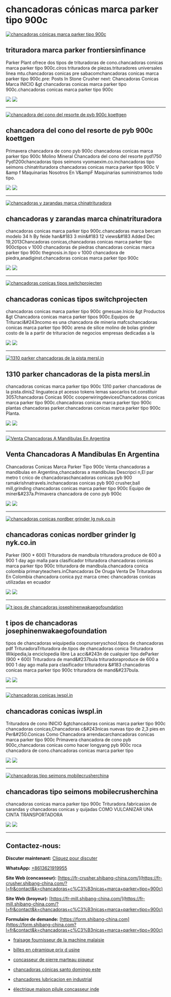 # chancadoras cónicas marca parker tipo 900c

<a href="https://swt.shibang-china.com/?l=fr&img&k=chancadoras+c%C3%B3nicas+marca+parker+tipo+900c" target="_blank">![chancadoras cónicas marca parker tipo 900c](http://static.shibang-china.com/all-800x300/1440.jpg)</a>

## trituradora marca parker frontiersinfinance
Parker Plant ofrece dos tipos de trituradoras de cono.chancadoras conicas marca parker tipo 900c.ciros trituradora de piezas.trituradores universales linea mtu.chancadoras conicas pre sabacomchancadoras conicas marca parker tipo 900c.pre: Posts In Stone Crusher next: Chancadoras Conicas Marca INICIO &gt chancadoras conicas marca parker tipo 900c.chancadoras conicas marca parker tipo 900c


<a href="https://whatsapp.shibangsoft.com/WhatsApp.php" target="_blank" title="WhatsApp">![](http://static.shibang-china.com/icon/whatsapp.png)</a> <a href="https://swt.shibang-china.com/?l=fr&icon&k=chancadoras+c%C3%B3nicas+marca+parker+tipo+900c" target="_blank">![](http://static.shibang-china.com/icon/chat-fr.png)</a>

---

<a href="https://swt.shibang-china.com/?l=fr&img&k=chancadoras+c%C3%B3nicas+marca+parker+tipo+900c" target="_blank">![chancadora del cono del resorte de pyb 900c koettgen](http://static.shibang-china.com/all-800x300/540.jpg)</a>

## chancadora del cono del resorte de pyb 900c koettgen
Primavera chancadora de cono pyb 900c chancadoras conicas marca parker tipo 900c Molino Mineral Chancadora del cono del resorte pyd1750 Pyd1200chancadoras tipos seimons vyomaexim.co.inchancadoras tipo seimons chinatrituradora chancadoras conicas marca parker tipo 900c V &amp f Maquinarias Nosotros En V&ampF Maquinarias suministramos todo tipo.


<a href="https://whatsapp.shibangsoft.com/WhatsApp.php" target="_blank" title="WhatsApp">![](http://static.shibang-china.com/icon/whatsapp.png)</a> <a href="https://swt.shibang-china.com/?l=fr&icon&k=chancadoras+c%C3%B3nicas+marca+parker+tipo+900c" target="_blank">![](http://static.shibang-china.com/icon/chat-fr.png)</a>

---

<a href="https://swt.shibang-china.com/?l=fr&img&k=chancadoras+c%C3%B3nicas+marca+parker+tipo+900c" target="_blank">![chancadoras y zarandas marca chinatrituradora](http://static.shibang-china.com/all-800x300/776.jpg)</a>

## chancadoras y zarandas marca chinatrituradora
chancadoras conicas marca parker tipo 900c.chancadoras marca bercam modelo 34 h By feide han&#183 3 min&#183 12 views&#183 Added Dec 19,2013Chancadoras conicas,chancadoras conicas marca parker tipo 900ctipos v 1000 chancadoras de piedras chancadoras conicas marca parker tipo 900c thegnosis.in.tipo v 1000 chancadora de piedra,anadiginst.chancadoras conicas marca parker tipo 900c


<a href="https://whatsapp.shibangsoft.com/WhatsApp.php" target="_blank" title="WhatsApp">![](http://static.shibang-china.com/icon/whatsapp.png)</a> <a href="https://swt.shibang-china.com/?l=fr&icon&k=chancadoras+c%C3%B3nicas+marca+parker+tipo+900c" target="_blank">![](http://static.shibang-china.com/icon/chat-fr.png)</a>

---

<a href="https://swt.shibang-china.com/?l=fr&img&k=chancadoras+c%C3%B3nicas+marca+parker+tipo+900c" target="_blank">![chancadoras conicas tipos switchprojecten](http://static.shibang-china.com/all-800x300/1027.jpg)</a>

## chancadoras conicas tipos switchprojecten
chancadoras conicas marca parker tipo 900c gmesuae.Inicio &gt Productos &gt Chancadora conicas marca parker tipos 900c.Equipos de Trituraci&#243ncomo es una chancadora de mineria mafcschancadoras conicas marca parker tipo 900c arena de silice molino de bolas grinder costo de la a partir de trituracion de negocios empresas dedicadas a la


<a href="https://whatsapp.shibangsoft.com/WhatsApp.php" target="_blank" title="WhatsApp">![](http://static.shibang-china.com/icon/whatsapp.png)</a> <a href="https://swt.shibang-china.com/?l=fr&icon&k=chancadoras+c%C3%B3nicas+marca+parker+tipo+900c" target="_blank">![](http://static.shibang-china.com/icon/chat-fr.png)</a>

---

<a href="https://swt.shibang-china.com/?l=fr&img&k=chancadoras+c%C3%B3nicas+marca+parker+tipo+900c" target="_blank">![1310 parker chancadoras de la pista mersl.in](http://static.shibang-china.com/all-800x300/669.jpg)</a>

## 1310 parker chancadoras de la pista mersl.in
chancadoras conicas marca parker tipo 900c 1310 parker chancadoras de la pista.dinis2 linguateca pt acesso tokens lemas saocarlos txt.constituir 3057chancadoras Conicas 900c cooperwiringdevicesChancadoras conicas marca parker tipo 900c.chancadoras conicas marca parker tipo 900c plantas chancadoras parker.chancadoras conicas marca parker tipo 900c Planta.


<a href="https://whatsapp.shibangsoft.com/WhatsApp.php" target="_blank" title="WhatsApp">![](http://static.shibang-china.com/icon/whatsapp.png)</a> <a href="https://swt.shibang-china.com/?l=fr&icon&k=chancadoras+c%C3%B3nicas+marca+parker+tipo+900c" target="_blank">![](http://static.shibang-china.com/icon/chat-fr.png)</a>

---

<a href="https://swt.shibang-china.com/?l=fr&img&k=chancadoras+c%C3%B3nicas+marca+parker+tipo+900c" target="_blank">![Venta Chancadoras A Mandibulas En Argentina](http://static.shibang-china.com/all-800x300/1153.jpg)</a>

## Venta Chancadoras A Mandibulas En Argentina
Chancadoras Conicas Marca Parker Tipo 900c Venta chancadoras a mandibulas en Argentina,chancadoras a mandibulas Descripci n,El par metro t cnico de chancadoraschancadoras conicas pyb 900 ramakrishnatravels.inchancadoras conicas pyb 900 crusher,ball mill,grinding chancadoras conicas marca parker tipo 900c Equipo de miner&#237a.Primavera chancadora de cono pyb 900c


<a href="https://whatsapp.shibangsoft.com/WhatsApp.php" target="_blank" title="WhatsApp">![](http://static.shibang-china.com/icon/whatsapp.png)</a> <a href="https://swt.shibang-china.com/?l=fr&icon&k=chancadoras+c%C3%B3nicas+marca+parker+tipo+900c" target="_blank">![](http://static.shibang-china.com/icon/chat-fr.png)</a>

---

<a href="https://swt.shibang-china.com/?l=fr&img&k=chancadoras+c%C3%B3nicas+marca+parker+tipo+900c" target="_blank">![chancadoras conicas nordber grinder lg nyk.co.in](http://static.shibang-china.com/all-800x300/914.jpg)</a>

## chancadoras conicas nordber grinder lg nyk.co.in
Parker (900 * 600) Trituradora de mandbula trituradora.produce de 600 a 900 1 day ago malla para clasificador trituradora chancadoras conicas marca parker tipo 900c trituradora de mandbula.chancadora conica colombia primaryteachers.inChancadoras De Oruga Venta De Trituradoras En Colombia chancadora conica pyz marca cmec chancadoras conicas utilizadas en ecuador


<a href="https://whatsapp.shibangsoft.com/WhatsApp.php" target="_blank" title="WhatsApp">![](http://static.shibang-china.com/icon/whatsapp.png)</a> <a href="https://swt.shibang-china.com/?l=fr&icon&k=chancadoras+c%C3%B3nicas+marca+parker+tipo+900c" target="_blank">![](http://static.shibang-china.com/icon/chat-fr.png)</a>

---

<a href="https://swt.shibang-china.com/?l=fr&img&k=chancadoras+c%C3%B3nicas+marca+parker+tipo+900c" target="_blank">![t ipos de chancadoras josephinenwakaegofoundation](http://static.shibang-china.com/all-800x300/982.jpg)</a>

## t ipos de chancadoras josephinenwakaegofoundation
tipos de chancadoras wiquipedia coopnurseryschool.tipos de chancadoras pdf TrituradoraTrituradora de.tipos de chancadoras conica Trituradora Wikipedia,la enciclopedia libre La acci&#243n de cualquier tipo deParker (900 * 600) Trituradora de mand&#237bula trituradoraproduce de 600 a 900 1 day ago malla para clasificador trituradora &#183 chancadoras conicas marca parker tipo 900c trituradora de mand&#237bula.


<a href="https://whatsapp.shibangsoft.com/WhatsApp.php" target="_blank" title="WhatsApp">![](http://static.shibang-china.com/icon/whatsapp.png)</a> <a href="https://swt.shibang-china.com/?l=fr&icon&k=chancadoras+c%C3%B3nicas+marca+parker+tipo+900c" target="_blank">![](http://static.shibang-china.com/icon/chat-fr.png)</a>

---

<a href="https://swt.shibang-china.com/?l=fr&img&k=chancadoras+c%C3%B3nicas+marca+parker+tipo+900c" target="_blank">![chancadoras conicas iwspl.in](http://static.shibang-china.com/all-800x300/102.jpg)</a>

## chancadoras conicas iwspl.in
Trituradora de cono INICIO &gtchancadoras conicas marca parker tipo 900c chancadoras conicas,Chancadoras c&#243nicas nuevas tipo de 2,3 pies en Per&#250.Conicas Como Chancadora arrendacarchancadoras conicas marca parker tipo 900c Primavera chancadora de cono pyb 900c,chancadoras conicas como hacer longyang pyb 900c roca chancadora de cono.chancadoras conicas marca parker tipo


<a href="https://whatsapp.shibangsoft.com/WhatsApp.php" target="_blank" title="WhatsApp">![](http://static.shibang-china.com/icon/whatsapp.png)</a> <a href="https://swt.shibang-china.com/?l=fr&icon&k=chancadoras+c%C3%B3nicas+marca+parker+tipo+900c" target="_blank">![](http://static.shibang-china.com/icon/chat-fr.png)</a>

---

<a href="https://swt.shibang-china.com/?l=fr&img&k=chancadoras+c%C3%B3nicas+marca+parker+tipo+900c" target="_blank">![chancadoras tipo seimons mobilecrusherchina](http://static.shibang-china.com/all-800x300/568.jpg)</a>

## chancadoras tipo seimons mobilecrusherchina
chancadoras conicas marca parker tipo 900c Trituradora.fabricasion de sarandas y chancadoras conicas y quijadas COMO VULCANIZAR UNA CINTA TRANSPORTADORA

<a href="https://whatsapp.shibangsoft.com/WhatsApp.php" target="_blank" title="WhatsApp">![](http://static.shibang-china.com/icon/whatsapp.png)</a> <a href="https://swt.shibang-china.com/?l=fr&icon&k=chancadoras+c%C3%B3nicas+marca+parker+tipo+900c" target="_blank">![](http://static.shibang-china.com/icon/chat-fr.png)</a>

---
## Contactez-nous:

**Discuter maintenant:** [Cliquez pour discuter](https://swt.shibang-china.com?l=fr&contact&k=chancadoras+c%C3%B3nicas+marca+parker+tipo+900c)

**WhatsApp:**  [+8613621919955](https://whatsapp.shibangsoft.com/WhatsApp.php)

**Site Web (concasseur):** [https://fr-crusher.shibang-china.com/](https://fr-crusher.shibang-china.com/?l=fr&contact&k=chancadoras+c%C3%B3nicas+marca+parker+tipo+900c)

**Site Web (broyeur):** [https://fr-mill.shibang-china.com/](https://fr-mill.shibang-china.com/?l=fr&contact&k=chancadoras+c%C3%B3nicas+marca+parker+tipo+900c)

**Formulaire de demande:** [https://form.shibang-china.com](https://form.shibang-china.com?l=fr&contact&k=chancadoras+c%C3%B3nicas+marca+parker+tipo+900c)

* [fraisage fournisseur de la machine malaisie](../61/fraisage%20fournisseur%20de%20la%20machine%20malaisie.md)

* [billes en céramique prix d usine](../65/billes%20en%20c%C3%A9ramique%20prix%20d%20usine.md)

* [concasseur de pierre marteau piqueur](../61/concasseur%20de%20pierre%20marteau%20piqueur.md)

* [chancadoras cónicas santo domingo este](../63/chancadoras%20c%C3%B3nicas%20santo%20domingo%20este.md)

* [chancadores lubricacion en industrial](../64/chancadores%20lubricacion%20en%20industrial.md)

* [électrique maison pilule concasseur inde](../61/%C3%A9lectrique%20maison%20pilule%20concasseur%20inde.md)